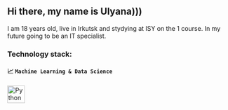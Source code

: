 ## Hi there, my name is Ulyana)))
<span  alight="start"> I am 18 years old, live in Irkutsk and stydying at ISY on the 1 course. In my future going to be an IT specialist.</span>
### Technology stack:

#### 📈 `Machine Learning & Data Science`
<img src="https://cdn.jsdelivr.net/gh/devicons/devicon/icons/python/python-original.svg" title="Python" width="40" height="40"/>&nbsp; 
